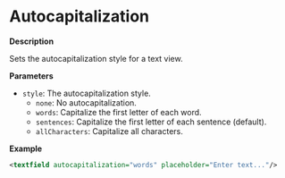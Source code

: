 # Autocapitalization

**Description**

Sets the autocapitalization style for a text view.

**Parameters**

- `style`: The autocapitalization style.
  - `none`: No autocapitalization.
  - `words`: Capitalize the first letter of each word.
  - `sentences`: Capitalize the first letter of each sentence (default).
  - `allCharacters`: Capitalize all characters.

**Example**

```xml
<textfield autocapitalization="words" placeholder="Enter text..."/>
```
